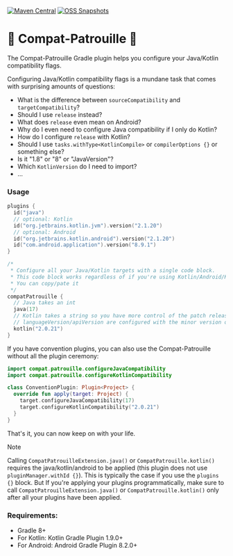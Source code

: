 [![Maven Central](https://img.shields.io/maven-central/v/com.gradleup.compat.patrouille/compat-patrouille-gradle-plugin?style=flat-square)](https://central.sonatype.com/namespace/com.gradleup.compat.patrouille)
[![OSS Snapshots](https://img.shields.io/nexus/s/com.gradleup.compat.patrouille/compat-patrouille-gradle-plugin?server=https%3A%2F%2Foss.sonatype.org&label=oss-snapshots&style=flat-square)](https://oss.sonatype.org/content/repositories/snapshots/com/gradleup/compat/patrouille/)


# 🐾 Compat-Patrouille 🐾

The Compat-Patrouille Gradle plugin helps you configure your Java/Kotlin compatibility flags. 

Configuring Java/Kotlin compatibility flags is a mundane task that comes with surprising amounts of questions:

* What is the difference between `sourceCompatibility` and `targetCompatibility`?
* Should I use `release` instead?
* What does `release` even mean on Android?
* Why do I even need to configure Java compatibility if I only do Kotlin?
* How do I configure `release` with Kotlin?
* Should I use `tasks.withType<KotlinCompile>` or `compilerOptions {}` or something else?
* Is it "1.8" or "8" or "JavaVersion"?
* Which `KotlinVersion` do I need to import?
* ...


### Usage

```kotlin
plugins {
  id("java")
  // optional: Kotlin
  id("org.jetbrains.kotlin.jvm").version("2.1.20")
  // optional: Android
  id("org.jetbrains.kotlin.android").version("2.1.20")
  id("com.android.application").version("8.9.1")
}

/*
 * Configure all your Java/Kotlin targets with a single code block.
 * This code block works regardless of if you're using Kotlin/Android/KMP/etc...
 * You can copy/pate it
 */
compatPatrouille {
  // Java takes an int
  java(17)
  // Kotlin takes a string so you have more control of the patch release of the stdlib.
  // languageVersion/apiVersion are configured with the minor version only.
  kotlin("2.0.21")
}
```

If you have convention plugins, you can also use the Compat-Patrouille without all the plugin ceremony:

```kotlin
import compat.patrouille.configureJavaCompatibility
import compat.patrouille.configureKotlinCompatibility

class ConventionPlugin: Plugin<Project> {
  override fun apply(target: Project) {
    target.configureJavaCompatibility(17)
    target.configureKotlinCompatibility("2.0.21")
  }
}
```

That's it, you can now keep on with your life.

> [!NOTE]
> Calling `CompatPatrouilleExtension.java()` or `CompatPatrouille.kotlin()` requires the java/kotlin/android to be applied (this plugin does not use `pluginManager.withId {}`). This is typically the case if you use the `plugins {}` block. But If you're applying your plugins programmatically, make sure to call `CompatPatrouilleExtension.java()` or `CompatPatrouille.kotlin()` only after all your plugins have been applied.

### Requirements:

* Gradle 8+
* For Kotlin: Kotlin Gradle Plugin 1.9.0+
* For Android: Android Gradle Plugin 8.2.0+

